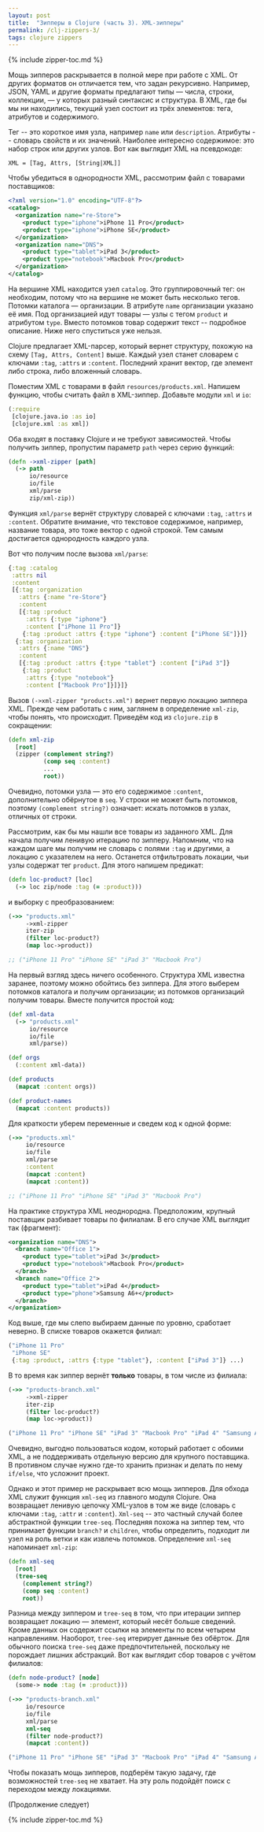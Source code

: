 ```yaml
---
layout: post
title:  "Зипперы в Clojure (часть 3). XML-зипперы"
permalink: /clj-zippers-3/
tags: clojure zippers
---
```


{% include zipper-toc.md %}

Мощь зипперов раскрывается в полной мере при работе с XML. От других форматов он
отличается тем, что задан рекурсивно. Например, JSON, YAML и другие форматы
предлагают типы — числа, строки, коллекции, — у которых разный синтаксис и
структура. В XML, где бы мы ни находились, текущий узел состоит из трёх
элементов: тега, атрибутов и содержимого.

Тег -- это короткое имя узла, например `name` или `description`. Атрибуты --
словарь свойств и их значений. Наиболее интересно содержимое: это набор строк
или других узлов. Вот как выглядит XML на псевдокоде:

~~~
XML = [Tag, Attrs, [String|XML]]
~~~

Чтобы убедиться в однородности XML, рассмотрим файл с товарами поставщиков:

<!-- more -->

~~~xml
<?xml version="1.0" encoding="UTF-8"?>
<catalog>
  <organization name="re-Store">
    <product type="iphone">iPhone 11 Pro</product>
    <product type="iphone">iPhone SE</product>
  </organization>
  <organization name="DNS">
    <product type="tablet">iPad 3</product>
    <product type="notebook">Macbook Pro</product>
  </organization>
</catalog>
~~~

На вершине XML находится узел `catalog`. Это группировочный тег: он необходим,
потому что на вершине не может быть несколько тегов. Потомки каталога —
организации. В атрибуте `name` организации указано её имя. Под организацией идут
товары — узлы с тегом `product` и атрибутом `type`. Вместо потомков товар
содержит текст -- подробное описание. Ниже него спуститься уже нельзя.

Clojure предлагает XML-парсер, который вернет структуру, похожую на схему `[Tag,
Attrs, Content]` выше. Каждый узел станет словарем с ключами `:tag`, `:attrs` и
`:content`. Последний хранит вектор, где элемент либо строка, либо вложенный
словарь.

Поместим XML с товарами в файл `resources/products.xml`. Напишем функцию, чтобы
считать файл в XML-зиппер. Добавьте модули `xml` и `io`:

~~~clojure
(:require
 [clojure.java.io :as io]
 [clojure.xml :as xml])
~~~

Оба входят в поставку Clojure и не требуют зависимостей. Чтобы получить зиппер,
пропустим параметр `path` через серию функций:

~~~clojure
(defn ->xml-zipper [path]
  (-> path
      io/resource
      io/file
      xml/parse
      zip/xml-zip))
~~~

Функция `xml/parse` вернёт структуру словарей с ключами `:tag`, `:attrs` и
`:content`. Обратите внимание, что текстовое содержимое, например, название
товара, это тоже вектор с одной строкой. Тем самым достигается однородность
каждого узла.

Вот что получим после вызова `xml/parse`:

~~~clojure
{:tag :catalog
 :attrs nil
 :content
 [{:tag :organization
   :attrs {:name "re-Store"}
   :content
   [{:tag :product
     :attrs {:type "iphone"}
     :content ["iPhone 11 Pro"]}
    {:tag :product :attrs {:type "iphone"} :content ["iPhone SE"]}]}
  {:tag :organization
   :attrs {:name "DNS"}
   :content
   [{:tag :product :attrs {:type "tablet"} :content ["iPad 3"]}
    {:tag :product
     :attrs {:type "notebook"}
     :content ["Macbook Pro"]}]}]}
~~~

Вызов `(->xml-zipper "products.xml")` вернет первую локацию зиппера XML. Прежде
чем работать с ним, заглянем в определение `xml-zip`, чтобы понять, что
происходит. Приведём код из `clojure.zip` в сокращении:

~~~clojure
(defn xml-zip
  [root]
  (zipper (complement string?)
          (comp seq :content)
          ...
          root))
~~~

Очевидно, потомки узла — это его содержимое `:content`, дополнительно обёрнутое
в `seq`. У строки не может быть потомков, поэтому `(complement string?)`
означает: искать потомков в узлах, отличных от строки.

Рассмотрим, как бы мы нашли все товары из заданного XML. Для начала получим
ленивую итерацию по зипперу. Напомним, что на каждом шаге мы получим не словарь
с полями `:tag` и другими, а локацию с указателем на него. Останется
отфильтровать локации, чьи узлы содержат тег `product`. Для этого напишем
предикат:

~~~clojure
(defn loc-product? [loc]
  (-> loc zip/node :tag (= :product)))
~~~

и выборку с преобразованием:

~~~clojure
(->> "products.xml"
     ->xml-zipper
     iter-zip
     (filter loc-product?)
     (map loc->product))

;; ("iPhone 11 Pro" "iPhone SE" "iPad 3" "Macbook Pro")
~~~

На первый взгляд здесь ничего особенного. Структура XML известна заранее,
поэтому можно обойтись без зиппера. Для этого выберем потомков каталога и
получим организации; из потомков организаций получим товары. Вместе получится
простой код:

~~~clojure
(def xml-data
  (-> "products.xml"
      io/resource
      io/file
      xml/parse))

(def orgs
  (:content xml-data))

(def products
  (mapcat :content orgs))

(def product-names
  (mapcat :content products))
~~~

Для краткости уберем переменные и сведем код к одной форме:

~~~clojure
(->> "products.xml"
     io/resource
     io/file
     xml/parse
     :content
     (mapcat :content)
     (mapcat :content))

;; ("iPhone 11 Pro" "iPhone SE" "iPad 3" "Macbook Pro")
~~~

На практике структура XML неоднородна. Предположим, крупный поставщик разбивает
товары по филиалам. В его случае XML выглядит так (фрагмент):

~~~xml
<organization name="DNS">
  <branch name="Office 1">
    <product type="tablet">iPad 3</product>
    <product type="notebook">Macbook Pro</product>
  </branch>
  <branch name="Office 2">
    <product type="tablet">iPad 4</product>
    <product type="phone">Samsung A6+</product>
  </branch>
</organization>
~~~

Код выше, где мы слепо выбираем данные по уровню, сработает неверно. В списке
товаров окажется филиал:

~~~clojure
("iPhone 11 Pro"
 "iPhone SE"
 {:tag :product, :attrs {:type "tablet"}, :content ["iPad 3"]} ...)
~~~

В то время как зиппер вернёт **только** товары, в том числе из филиала:

~~~clojure
(->> "products-branch.xml"
     ->xml-zipper
     iter-zip
     (filter loc-product?)
     (map loc->product))

("iPhone 11 Pro" "iPhone SE" "iPad 3" "Macbook Pro" "iPad 4" "Samsung A6+")
~~~

Очевидно, выгодно пользоваться кодом, который работает с обоими XML, а не
поддерживать отдельную версию для крупного поставщика. В противном случае нужно
где-то хранить признак и делать по нему `if/else`, что усложнит проект.

Однако и этот пример не раскрывает всю мощь зипперов. Для обхода XML служит
функция `xml-seq` из главного модуля Clojure. Она возвращает ленивую цепочку
XML-узлов в том же виде (словарь с ключами `:tag`, `:attr` и
`:content`). `Xml-seq` -- это частный случай более абстрактной функции
`tree-seq`. Последняя похожа на зиппер тем, что принимает функции `branch?` и
`children`, чтобы определить, подходит ли узел на роль ветки и как извлечь
потомков. Определение `xml-seq` напоминает `xml-zip`:

~~~clojure
(defn xml-seq
  [root]
  (tree-seq
    (complement string?)
    (comp seq :content)
    root))
~~~

Разница между зиппером и `tree-seq` в том, что при итерации зиппер возвращает
локацию — элемент, который несёт больше сведений. Кроме данных он содержит
ссылки на элементы по всем четырем направлениям. Наоборот, `tree-seq` итерирует
данные без обёрток. Для обычного поиска `tree-seq` даже предпочтительней,
поскольку не порождает лишних абстракций. Вот как выглядит сбор товаров с учётом
филиалов:

~~~clojure
(defn node-product? [node]
  (some-> node :tag (= :product)))

(->> "products-branch.xml"
     io/resource
     io/file
     xml/parse
     xml-seq
     (filter node-product?)
     (mapcat :content))

("iPhone 11 Pro" "iPhone SE" "iPad 3" "Macbook Pro" "iPad 4" "Samsung A6+")
~~~

Чтобы показать мощь зипперов, подберём такую задачу, где возможностей `tree-seq`
не хватает. На эту роль подойдёт поиск с переходом между локациями.

(Продолжение следует)

{% include zipper-toc.md %}
